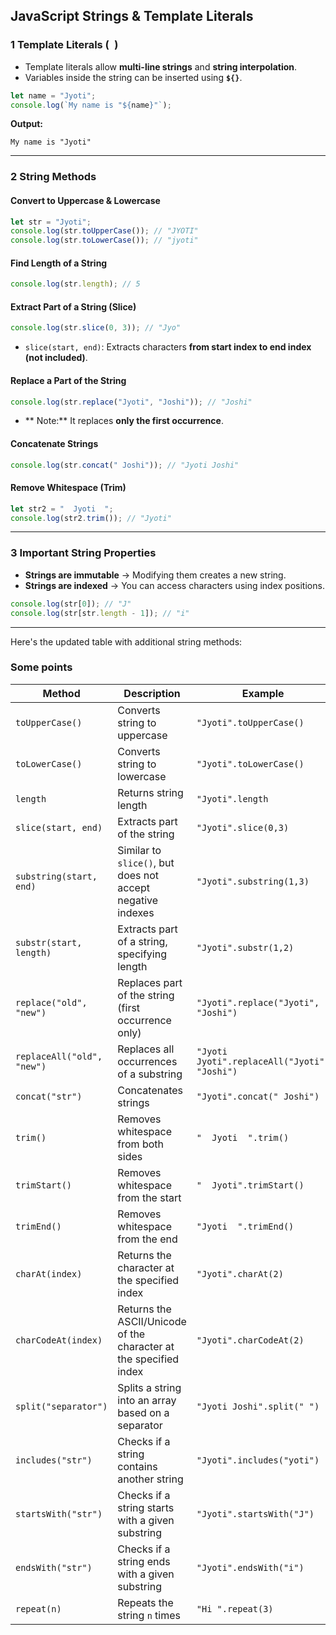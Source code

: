 ## **JavaScript Strings & Template Literals**

### **1️ Template Literals (` `)**
- Template literals allow **multi-line strings** and **string interpolation**.
- Variables inside the string can be inserted using **`${}`**.

```js
let name = "Jyoti";
console.log(`My name is "${name}"`);
```
**Output:**
```
My name is "Jyoti"
```

---

### **2️ String Methods**
####  **Convert to Uppercase & Lowercase**
```js
let str = "Jyoti";
console.log(str.toUpperCase()); // "JYOTI"
console.log(str.toLowerCase()); // "jyoti"
```

####  **Find Length of a String**
```js
console.log(str.length); // 5
```

####  **Extract Part of a String (Slice)**
```js
console.log(str.slice(0, 3)); // "Jyo"
```
- `slice(start, end)`: Extracts characters **from start index to end index (not included)**.

####  **Replace a Part of the String**
```js
console.log(str.replace("Jyoti", "Joshi")); // "Joshi"
```
- ** Note:** It replaces **only the first occurrence**.

####  **Concatenate Strings**
```js
console.log(str.concat(" Joshi")); // "Jyoti Joshi"
```

####  **Remove Whitespace (Trim)**
```js
let str2 = "  Jyoti  ";
console.log(str2.trim()); // "Jyoti"
```

---

### **3️ Important String Properties**
- **Strings are immutable** → Modifying them creates a new string.
- **Strings are indexed** → You can access characters using index positions.

```js
console.log(str[0]); // "J"
console.log(str[str.length - 1]); // "i"
```

---

Here's the updated table with additional string methods:  

### **Some points**  
| Method | Description | Example | Output |  
|--------|------------|---------|--------|  
| `toUpperCase()` | Converts string to uppercase | `"Jyoti".toUpperCase()` | `"JYOTI"` |  
| `toLowerCase()` | Converts string to lowercase | `"Jyoti".toLowerCase()` | `"jyoti"` |  
| `length` | Returns string length | `"Jyoti".length` | `5` |  
| `slice(start, end)` | Extracts part of the string | `"Jyoti".slice(0,3)` | `"Jyo"` |  
| `substring(start, end)` | Similar to `slice()`, but does not accept negative indexes | `"Jyoti".substring(1,3)` | `"yo"` |  
| `substr(start, length)` | Extracts part of a string, specifying length | `"Jyoti".substr(1,2)` | `"yo"` |  
| `replace("old", "new")` | Replaces part of the string (first occurrence only) | `"Jyoti".replace("Jyoti", "Joshi")` | `"Joshi"` |  
| `replaceAll("old", "new")` | Replaces all occurrences of a substring | `"Jyoti Jyoti".replaceAll("Jyoti", "Joshi")` | `"Joshi Joshi"` |  
| `concat("str")` | Concatenates strings | `"Jyoti".concat(" Joshi")` | `"Jyoti Joshi"` |  
| `trim()` | Removes whitespace from both sides | `"  Jyoti  ".trim()` | `"Jyoti"` |  
| `trimStart()` | Removes whitespace from the start | `"  Jyoti".trimStart()` | `"Jyoti"` |  
| `trimEnd()` | Removes whitespace from the end | `"Jyoti  ".trimEnd()` | `"Jyoti"` |  
| `charAt(index)` | Returns the character at the specified index | `"Jyoti".charAt(2)` | `"o"` |  
| `charCodeAt(index)` | Returns the ASCII/Unicode of the character at the specified index | `"Jyoti".charCodeAt(2)` | `111` (ASCII for 'o') |  
| `split("separator")` | Splits a string into an array based on a separator | `"Jyoti Joshi".split(" ")` | `["Jyoti", "Joshi"]` |  
| `includes("str")` | Checks if a string contains another string | `"Jyoti".includes("yoti")` | `true` |  
| `startsWith("str")` | Checks if a string starts with a given substring | `"Jyoti".startsWith("J")` | `true` |  
| `endsWith("str")` | Checks if a string ends with a given substring | `"Jyoti".endsWith("i")` | `true` |  
| `repeat(n)` | Repeats the string `n` times | `"Hi ".repeat(3)` | `"Hi Hi Hi "` |  



